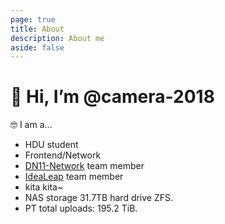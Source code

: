 ```yaml
---
page: true
title: About
description: About me
aside: false
---
```


<h1>👋 Hi, I’m @camera-2018</h1>

🤓 I am a...
- HDU student
- Frontend/Network
- [DN11-Network](https://dn11.top) team member
- [IdeaLeap](https://github.com/IdeaLeap) team member
- kita kita~
- NAS storage 31.7TB hard drive ZFS.
- PT total uploads: 195.2 TiB.